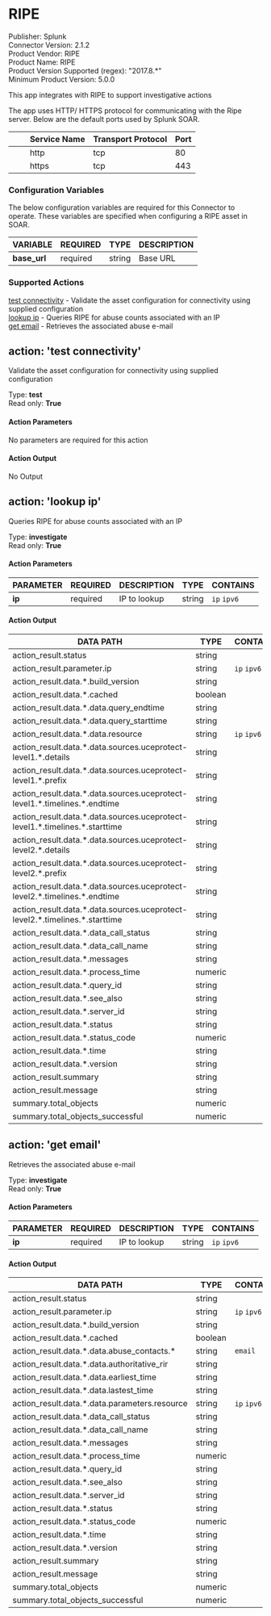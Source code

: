 [comment]: # "Auto-generated SOAR connector documentation"
# RIPE

Publisher: Splunk  
Connector Version: 2\.1\.2  
Product Vendor: RIPE  
Product Name: RIPE  
Product Version Supported (regex): "2017\.8\.\*"  
Minimum Product Version: 5\.0\.0  

This app integrates with RIPE to support investigative actions

[comment]: # " File: README.md"
[comment]: # "  "
[comment]: # "  Copyright (c) 2017-2022 Splunk Inc."
[comment]: # "  Licensed under the Apache License, Version 2.0 (the 'License');"
[comment]: # "  you may not use this file except in compliance with the License."
[comment]: # "  You may obtain a copy of the License at  "
[comment]: # "      http://www.apache.org/licenses/LICENSE-2.0   "
[comment]: # "  "
[comment]: # "  Unless required by applicable law or agreed to in writing, software distributed under"
[comment]: # "  the License is distributed on an 'AS IS' BASIS, WITHOUT WARRANTIES OR CONDITIONS OF ANY KIND,"
[comment]: # "  either express or implied. See the License for the specific language governing permissions"
[comment]: # "  and limitations under the License."
[comment]: # ""
The app uses HTTP/ HTTPS protocol for communicating with the Ripe server. Below are the default
ports used by Splunk SOAR.

|         Service Name | Transport Protocol | Port |
|----------------------|--------------------|------|
|         http         | tcp                | 80   |
|         https        | tcp                | 443  |


### Configuration Variables
The below configuration variables are required for this Connector to operate.  These variables are specified when configuring a RIPE asset in SOAR.

VARIABLE | REQUIRED | TYPE | DESCRIPTION
-------- | -------- | ---- | -----------
**base\_url** |  required  | string | Base URL

### Supported Actions  
[test connectivity](#action-test-connectivity) - Validate the asset configuration for connectivity using supplied configuration  
[lookup ip](#action-lookup-ip) - Queries RIPE for abuse counts associated with an IP  
[get email](#action-get-email) - Retrieves the associated abuse e\-mail  

## action: 'test connectivity'
Validate the asset configuration for connectivity using supplied configuration

Type: **test**  
Read only: **True**

#### Action Parameters
No parameters are required for this action

#### Action Output
No Output  

## action: 'lookup ip'
Queries RIPE for abuse counts associated with an IP

Type: **investigate**  
Read only: **True**

#### Action Parameters
PARAMETER | REQUIRED | DESCRIPTION | TYPE | CONTAINS
--------- | -------- | ----------- | ---- | --------
**ip** |  required  | IP to lookup | string |  `ip`  `ipv6` 

#### Action Output
DATA PATH | TYPE | CONTAINS
--------- | ---- | --------
action\_result\.status | string | 
action\_result\.parameter\.ip | string |  `ip`  `ipv6` 
action\_result\.data\.\*\.build\_version | string | 
action\_result\.data\.\*\.cached | boolean | 
action\_result\.data\.\*\.data\.query\_endtime | string | 
action\_result\.data\.\*\.data\.query\_starttime | string | 
action\_result\.data\.\*\.data\.resource | string |  `ip`  `ipv6` 
action\_result\.data\.\*\.data\.sources\.uceprotect\-level1\.\*\.details | string | 
action\_result\.data\.\*\.data\.sources\.uceprotect\-level1\.\*\.prefix | string | 
action\_result\.data\.\*\.data\.sources\.uceprotect\-level1\.\*\.timelines\.\*\.endtime | string | 
action\_result\.data\.\*\.data\.sources\.uceprotect\-level1\.\*\.timelines\.\*\.starttime | string | 
action\_result\.data\.\*\.data\.sources\.uceprotect\-level2\.\*\.details | string | 
action\_result\.data\.\*\.data\.sources\.uceprotect\-level2\.\*\.prefix | string | 
action\_result\.data\.\*\.data\.sources\.uceprotect\-level2\.\*\.timelines\.\*\.endtime | string | 
action\_result\.data\.\*\.data\.sources\.uceprotect\-level2\.\*\.timelines\.\*\.starttime | string | 
action\_result\.data\.\*\.data\_call\_status | string | 
action\_result\.data\.\*\.data\_call\_name | string | 
action\_result\.data\.\*\.messages | string | 
action\_result\.data\.\*\.process\_time | numeric | 
action\_result\.data\.\*\.query\_id | string | 
action\_result\.data\.\*\.see\_also | string | 
action\_result\.data\.\*\.server\_id | string | 
action\_result\.data\.\*\.status | string | 
action\_result\.data\.\*\.status\_code | numeric | 
action\_result\.data\.\*\.time | string | 
action\_result\.data\.\*\.version | string | 
action\_result\.summary | string | 
action\_result\.message | string | 
summary\.total\_objects | numeric | 
summary\.total\_objects\_successful | numeric |   

## action: 'get email'
Retrieves the associated abuse e\-mail

Type: **investigate**  
Read only: **True**

#### Action Parameters
PARAMETER | REQUIRED | DESCRIPTION | TYPE | CONTAINS
--------- | -------- | ----------- | ---- | --------
**ip** |  required  | IP to lookup | string |  `ip`  `ipv6` 

#### Action Output
DATA PATH | TYPE | CONTAINS
--------- | ---- | --------
action\_result\.status | string | 
action\_result\.parameter\.ip | string |  `ip`  `ipv6` 
action\_result\.data\.\*\.build\_version | string | 
action\_result\.data\.\*\.cached | boolean | 
action\_result\.data\.\*\.data\.abuse\_contacts\.\* | string |  `email` 
action\_result\.data\.\*\.data\.authoritative\_rir | string | 
action\_result\.data\.\*\.data\.earliest\_time | string | 
action\_result\.data\.\*\.data\.lastest\_time | string | 
action\_result\.data\.\*\.data\.parameters\.resource | string |  `ip`  `ipv6` 
action\_result\.data\.\*\.data\_call\_status | string | 
action\_result\.data\.\*\.data\_call\_name | string | 
action\_result\.data\.\*\.messages | string | 
action\_result\.data\.\*\.process\_time | numeric | 
action\_result\.data\.\*\.query\_id | string | 
action\_result\.data\.\*\.see\_also | string | 
action\_result\.data\.\*\.server\_id | string | 
action\_result\.data\.\*\.status | string | 
action\_result\.data\.\*\.status\_code | numeric | 
action\_result\.data\.\*\.time | string | 
action\_result\.data\.\*\.version | string | 
action\_result\.summary | string | 
action\_result\.message | string | 
summary\.total\_objects | numeric | 
summary\.total\_objects\_successful | numeric | 